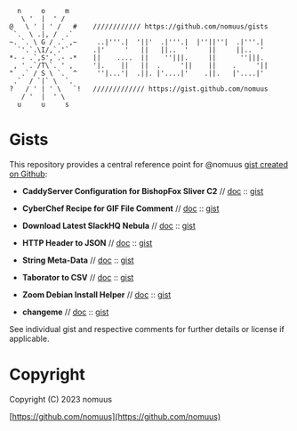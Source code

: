 ```
  n     o     m      
   \ '  |  ' /       
@   \ ' | ' /   #    //////////// https://github.com/nomuus/gists
 `.  \ .|, /  .`     
~. `. \ G / .` ,~     ..|'''.|  '||'  .|'''.|  |''||''|  .|'''.|  
  `'.`.\I/,`.'`      .|'     '   ||   ||..  '     ||     ||..  '  
*- - .`,S',`.- -*    ||    ....  ||    ''|||.     ||      ''|||.  
 , ' .`/T\`. ' ,     '|.    ||   ||  .     '||    ||    .     '|| 
"  .` / S \ `.  ^     ''|...'|  .||. |'....|'    .||.   |'....|'  
 .`  / `|` \  `.     
?   / ' | ' \   `!   ///////////// https://gist.github.com/nomuus
   / '  |  ' \       
  u     u     s      
```

# Gists

This repository provides a central reference point for @nomuus [gist created on Github](https://gist.github.com/nomuus):

- **CaddyServer Configuration for BishopFox Sliver C2** // [doc](./doc/caddyfile_sliver_c2_public.conf.md) :: [gist](https://gist.github.com/nomuus/d10bf42cd96e2d2b12e3458054ebe5bf)
- **CyberChef Recipe for GIF File Comment** // [doc](./doc/cyberchef_gifcomment.md.md) :: [gist](https://gist.github.com/nomuus/32147f2a12595ad844067c83f0c6ef51)
- **Download Latest SlackHQ Nebula** // [doc](./doc/get_latest_nebula.sh.md) :: [gist](https://gist.github.com/nomuus/b83e19d0103fcc373974b97e7057a1db)
- **HTTP Header to JSON** // [doc](./doc/http-header-to-json.py.md) :: [gist](https://gist.github.com/nomuus/93b31dc3e790116c82e951e5e741a048#file-http-header-to-json-py)
- **String Meta-Data** // [doc](./doc/meta-string-data.py.md) :: [gist](https://gist.github.com/nomuus/b95ad1417d8d3ec68adc2b6a37efe999#file-meta-string-data-py)
- **Taborator to CSV** // [doc](./doc/taborator_csv.py.md) :: [gist](https://gist.github.com/nomuus/e3e6dd7019b3b4a23c7f64600c3384e4#file-taborator_csv-py)
- **Zoom Debian Install Helper** // [doc](./doc/install_zoom_debian.sh.md) :: [gist](https://gist.github.com/nomuus/777152e79f4a8bc176fcded05bd10d26#file-install_zoom_debian-sh)

- **changeme** // [doc]() :: [gist]()

See individual gist and respective comments for further details or license if applicable.

# Copyright
Copyright (C) 2023 nomuus

[https://github.com/nomuus](https://github.com/nomuus)
